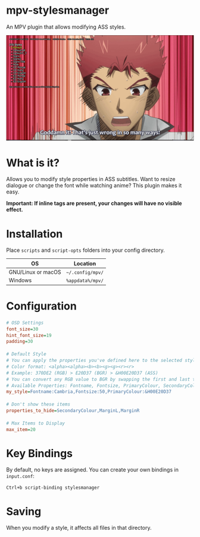 # mpv-stylesmanager
An MPV plugin that allows modifying ASS styles.

![Example for Stylesmanager](https://github.com/magnum357i/mpv-stylesmanager/blob/main/stylesmanager.gif)

# What is it?
Allows you to modify style properties in ASS subtitles. Want to resize dialogue or change the font while watching anime? This plugin makes it easy.

**Important: If inline tags are present, your changes will have no visible effect.**

# Installation
Place `scripts` and `script-opts` folders into your config directory.

| OS                 | Location         |
| ------------------ | ---------------- |
| GNU/Linux or macOS | `~/.config/mpv/` |
| Windows            | `%appdata%/mpv/` |

# Configuration
```ini
# OSD Settings
font_size=30
hint_font_size=19
padding=30

# Default Style
# You can apply the properties you've defined here to the selected style with a single key press.
# Color format: <alpha><alpha><b><b><g><g><r><r>
# Example: 370DE2 (RGB) > E20D37 (BGR) > &H00E20D37 (ASS)
# You can convert any RGB value to BGR by swapping the first and last two characters. Just remember that the first two characters in an ASS color code represent the alpha channel.
# Available Properties: Fontname, Fontsize, PrimaryColour, SecondaryColour, OutlineColour, BackColour, Bold, Italic, ScaleX, ScaleY, Spacing, Outline, Shadow, Alignment, MarginL, MarginR, MarginV
my_style=Fontname:Cambria,Fontsize:50,PrimaryColour:&H00E20D37

# Don't show these items
properties_to_hide=SecondaryColour,MarginL,MarginR

# Max Items to Display
max_item=20
```

# Key Bindings
By default, no keys are assigned. You can create your own bindings in `input.conf`:

```
Ctrl+b script-binding stylesmanager
```

# Saving
When you modify a style, it affects all files in that directory.